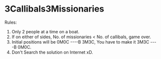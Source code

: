 # 3Callibals3Missionaries

Rules:
1) Only 2 people at a time on a boat.
2) If on either of sides, No. of missionaries < No. of callibals, game over.
3) Initial positions will be 0M0C ----B 3M3C, You have to make it 3M3C ----B 0M0C.
4) Don't Search the solution on Internet xD.
